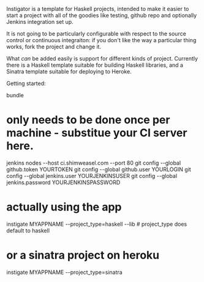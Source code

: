 Instigator is a template for Haskell projects, intended to make it
easier to start a project with all of the goodies like testing, github
repo and optionally Jenkins integration set up.

It is not going to be particularly configurable with respect to the source control
or continuous integraiton: if you don't like the
way a particular thing works, fork the project and change it.

What _can_ be added easily is support for different kinds of project.
Currently there is a Haskell template suitable for building Haskell libraries,
and a Sinatra template suitable for deploying to Heroke.

Getting started:

  bundle
  # only needs to be done once per machine - substitue your CI server here.
  jenkins nodes --host ci.shimweasel.com --port 80
  git config --global github.token YOURTOKEN 
  git config --global github.user YOURLOGIN
  git config --global jenkins.user YOURJENKINSUSER
  git config --global jenkins.password YOURJENKINSPASSWORD


  # actually using the app
  instigate MYAPPNAME --project_type=haskell --lib # project_type does default to haskell
  # or a sinatra project on heroku
  instigate MYAPPNAME --project_type=sinatra


